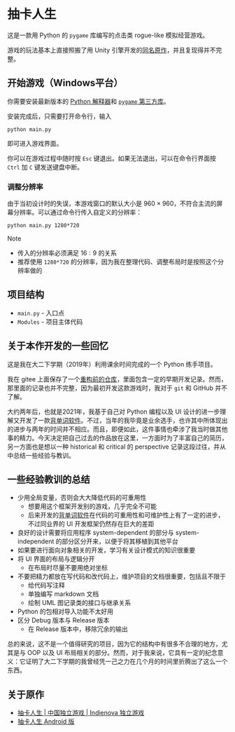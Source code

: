 # 抽卡人生

这是一款用 Python 的 `pygame` 库编写的点击类 rogue-like 模拟经营游戏。

游戏的玩法基本上直接照搬了用 Unity 引擎开发的[同名原作](#关于原作)，并且复现得并不完整。

## 开始游戏（Windows平台）

你需要安装最新版本的 [Python 解释器](https://www.python.org/downloads/)和 [`pygame` 第三方库](https://www.pygame.org/wiki/GettingStarted#Pygame%20Installation)。

安装完成后，只需要打开命令行，输入
```
python main.py
```
即可进入游戏界面。

你可以在游戏过程中随时按 `Esc` 键退出。如果无法退出，可以在命令行界面按 `Ctrl` 加 `C` 键发送键盘中断。

### 调整分辨率

由于当初设计时的失误，本游戏窗口的默认大小是 $960 \times 960$，不符合主流的屏幕分辨率。可以通过命令行传入自定义的分辨率：
```
python main.py 1280*720
```

> [!NOTE]
> * 传入的分辨率必须满足 $16:9$ 的关系
> * 推荐使用 `1280*720` 的分辨率，因为我在整理代码、调整布局时是按照这个分辨率做的

## 项目结构

* `main.py` - 入口点
* `Modules` - 项目主体代码

## 关于本作开发的一些回忆

这是我在大二下学期（2019年）利用课余时间完成的一个 Python 练手项目。

我在 gitee 上面保存了一个[重构前的仓库](https://gitee.com/chiyq2000/draw-card-life)，里面包含一定的早期开发记录。然而，那里面的记录也并不完整，因为最初开发这款游戏时，我对于 `git` 和 GitHub 并不了解。

大约两年后，也就是2021年，我基于自己对 Python 编程以及 UI 设计的进一步理解又开发了一款[背单词软件](https://github.com/wertolf/vocabulary-builder)。不过，当年的我毕竟是业余选手，也许其中所体现出的进步与两年的时间并不相应。而且，即便如此，这件事情也牵涉了我当时做其他事的精力。今天决定把自己过去的作品放在这里，一方面时为了丰富自己的简历，另一方面也是想以一种 historical 和 critical 的 perspective 记录这段过往，并从中总结一些经验与教训。

## 一些经验教训的总结

* 少用全局变量，否则会大大降低代码的可重用性
  * 想要用这个框架开发别的游戏，几乎完全不可能
  * 后来开发的[背单词软件](https://github.com/wertolf/vocabulary-builder)在代码的可重用性和可维护性上有了一定的进步，不过同业界的 UI 开发框架仍然存在巨大的差距
* 良好的设计需要将应用程序 system-dependent 的部分与 system-independent 的部分区分开来，以便于将其移植到其他平台
* 如果要进行面向对象相关的开发，学习有关设计模式的知识很重要
* 将 UI 界面的布局与逻辑分开
  * 在布局时尽量不要用绝对坐标
* 不要把精力都放在写代码和改代码上，维护项目的文档很重要，包括且不限于
  * 给代码写注释
  * 单独编写 markdown 文档
  * 绘制 UML 图记录类的接口与继承关系
* Python 的包相对导入功能不太好用
* 区分 Debug 版本与 Release 版本
  * 在 Release 版本中，移除冗余的输出

总的来说，这不是一个值得研究的项目，因为它的结构中有很多不合理的地方，尤其是与 OOP 以及 UI 布局相关的部分。然而，对于我来说，它具有一定的纪念意义：它证明了大二下学期的我曾经凭一己之力在几个月的时间里折腾出了这么一个东西。

## 关于原作

* [抽卡人生 | 中国独立游戏 | Indienova 独立游戏](https://indienova.com/g/drawcardlife)
* [抽卡人生 Android 版](https://www.taptap.cn/app/35686)

